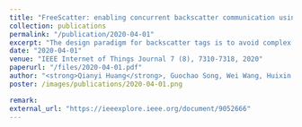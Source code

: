 ```yaml
---
title: "FreeScatter: enabling concurrent backscatter communication using antenna arrays"
collection: publications
permalink: "/publication/2020-04-01"
excerpt: "The design paradigm for backscatter tags is to avoid complex functionality and make tags as simple as possible. However, such a design principle leads to the prevalence of signal collision as tags cannot sense other tags' ongoing transmissions. The high probability of tag collision will result in low overall throughput. Although there are some existing efforts to resolve tag collisions, they either require good channel conditions or can only resolve a limited number of tags as channel capacity is deficient when SNR is low. In this article, to overcome this limitation, we bring in antenna arrays to boost the channel capacity. We propose FreeScatter, which can support scalable concurrent backscatter transmission using an antenna array. FreeScatter extracts the path that signals traveled and formulates the tags' channel coefficient using the path representations. FreeScatter further exploits the frequency agnostic property so …"
date: "2020-04-01"
venue: "IEEE Internet of Things Journal 7 (8), 7310-7318, 2020"
paperurl: "/files/2020-04-01.pdf"
author: "<strong>Qianyi Huang</strong>, Guochao Song, Wei Wang, Huixin Dong, Jin Zhang, Qian Zhang"
poster: /images/publications/2020-04-01.png

remark:
external_url: "https://ieeexplore.ieee.org/document/9052666"
---
```

